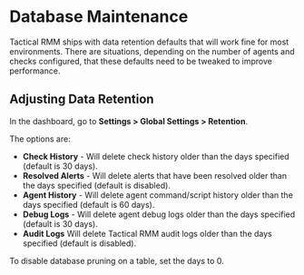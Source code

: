# Database Maintenance

Tactical RMM ships with data retention defaults that will work fine for most environments. There are situations, depending on the number of agents and checks configured, that these defaults need to be tweaked to improve performance.

## Adjusting Data Retention

In the dashboard, go to **Settings > Global Settings > Retention**.

The options are:

- **Check History** - Will delete check history older than the days specified (default is 30 days).
- **Resolved Alerts** - Will delete alerts that have been resolved older than the days specified (default is disabled).
- **Agent History** - Will delete agent command/script history older than the days specified (default is 60 days).
- **Debug Logs** - Will delete agent debug logs older than the days specified (default is 30 days).
- **Audit Logs** Will delete Tactical RMM audit logs older than the days specified (default is disabled).

To disable database pruning on a table, set the days to 0.
